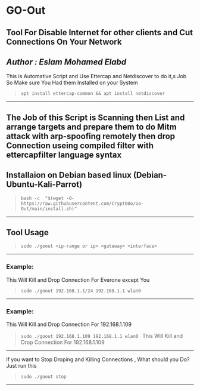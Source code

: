 # GO-Out

Tool For Disable Internet for other clients and Cut Connections On Your Network  
--
*Author : Eslam Mohamed Elabd*
--
This is Automative Script and Use Ettercap and Netdiscover to do it,s Job
So Make sure You Had them Installed on your System
>`apt install ettercap-common && apt install netdiscover`
---
The Job of this Script is Scanning then List and arrange targets and prepare them to do Mitm attack with arp-spoofing  remotely then drop Connection useing compiled filter with ettercapfilter language syntax 
---

## Installaion on Debian based linux (Debian-Ubuntu-Kali-Parrot)

>` bash -c  "$(wget -O- https://raw.githubusercontent.com/Crypt00o/Go-Out/main/install.sh)" `
---
## Tool Usage 
>`sudo ./goout <ip-range or ip> <gateway> <interface> `
---
### Example:
This Will Kill and Drop Connection For Everone except You
>`sudo ./goout 192.168.1.1/24 192.168.1.1 wlan0 `
---
### Example:
This Will Kill and Drop Connection For 192.168.1.109 
>`sudo ./goout 192.168.1.109 192.168.1.1 wlan0 `
>This Will Kill and Drop Connection For 192.168.1.109
---
if you want to Stop Droping and Killing Connections , What should you Do?
Just run this 
>`sudo ./goout stop `
---
